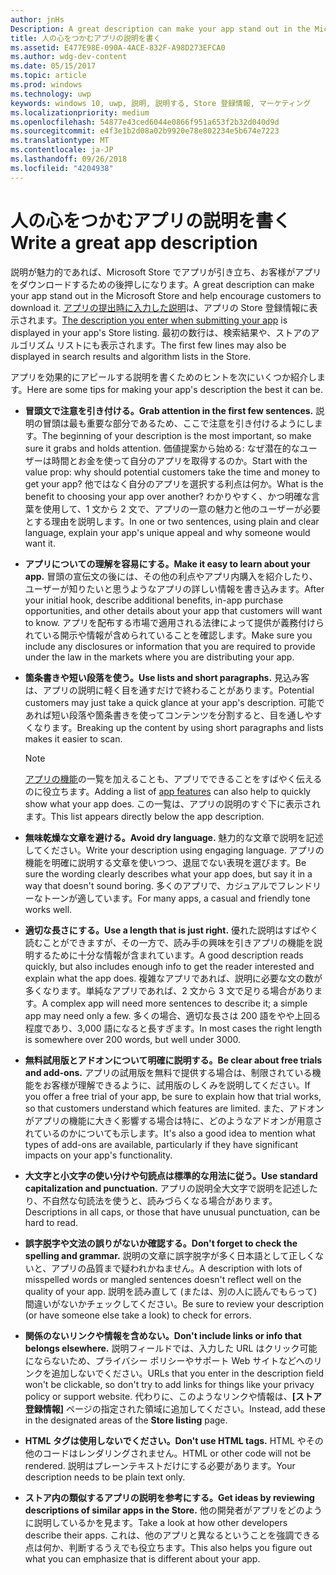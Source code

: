 ```yaml
---
author: jnHs
Description: A great description can make your app stand out in the Microsoft Store and help encourage customers to download it.
title: 人の心をつかむアプリの説明を書く
ms.assetid: E477E98E-090A-4ACE-832F-A98D273EFCA0
ms.author: wdg-dev-content
ms.date: 05/15/2017
ms.topic: article
ms.prod: windows
ms.technology: uwp
keywords: windows 10, uwp, 説明, 説明する, Store 登録情報, マーケティング
ms.localizationpriority: medium
ms.openlocfilehash: 54877e43ced6044e0866f951a653f2b32d040d9d
ms.sourcegitcommit: e4f3e1b2d08a02b9920e78e802234e5b674e7223
ms.translationtype: MT
ms.contentlocale: ja-JP
ms.lasthandoff: 09/26/2018
ms.locfileid: "4204938"
---
```

# <a name="write-a-great-app-description"></a><span data-ttu-id="a448b-103">人の心をつかむアプリの説明を書く</span><span class="sxs-lookup"><span data-stu-id="a448b-103">Write a great app description</span></span>


<span data-ttu-id="a448b-104">説明が魅力的であれば、Microsoft Store でアプリが引き立ち、お客様がアプリをダウンロードするための後押しになります。</span><span class="sxs-lookup"><span data-stu-id="a448b-104">A great description can make your app stand out in the Microsoft Store and help encourage customers to download it.</span></span> <span data-ttu-id="a448b-105">[アプリの提出時に入力した説明](create-app-store-listings.md#description)は、アプリの Store 登録情報に表示されます。</span><span class="sxs-lookup"><span data-stu-id="a448b-105">[The description you enter when submitting your app](create-app-store-listings.md#description) is displayed in your app's Store listing.</span></span> <span data-ttu-id="a448b-106">最初の数行は、検索結果や、ストアのアルゴリズム リストにも表示されます。</span><span class="sxs-lookup"><span data-stu-id="a448b-106">The first few lines may also be displayed in search results and algorithm lists in the Store.</span></span>


<span data-ttu-id="a448b-107">アプリを効果的にアピールする説明を書くためのヒントを次にいくつか紹介します。</span><span class="sxs-lookup"><span data-stu-id="a448b-107">Here are some tips for making your app's description the best it can be.</span></span>

-   **<span data-ttu-id="a448b-108">冒頭文で注意を引き付ける。</span><span class="sxs-lookup"><span data-stu-id="a448b-108">Grab attention in the first few sentences.</span></span>** <span data-ttu-id="a448b-109">説明の冒頭は最も重要な部分であるため、ここで注意を引き付けるようにします。</span><span class="sxs-lookup"><span data-stu-id="a448b-109">The beginning of your description is the most important, so make sure it grabs and holds attention.</span></span> <span data-ttu-id="a448b-110">価値提案から始める: なぜ潜在的なユーザーは時間とお金を使って自分のアプリを取得するのか。</span><span class="sxs-lookup"><span data-stu-id="a448b-110">Start with the value prop: why should potential customers take the time and money to get your app?</span></span> <span data-ttu-id="a448b-111">他ではなく自分のアプリを選択する利点は何か。</span><span class="sxs-lookup"><span data-stu-id="a448b-111">What is the benefit to choosing your app over another?</span></span> <span data-ttu-id="a448b-112">わかりやすく、かつ明確な言葉を使用して、1 文から 2 文で、アプリの一意の魅力と他のユーザーが必要とする理由を説明します。</span><span class="sxs-lookup"><span data-stu-id="a448b-112">In one or two sentences, using plain and clear language, explain your app's unique appeal and why someone would want it.</span></span>
-   **<span data-ttu-id="a448b-113">アプリについての理解を容易にする。</span><span class="sxs-lookup"><span data-stu-id="a448b-113">Make it easy to learn about your app.</span></span>** <span data-ttu-id="a448b-114">冒頭の宣伝文の後には、その他の利点やアプリ内購入を紹介したり、ユーザーが知りたいと思うようなアプリの詳しい情報を書き込みます。</span><span class="sxs-lookup"><span data-stu-id="a448b-114">After your initial hook, describe additional benefits, in-app purchase opportunities, and other details about your app that customers will want to know.</span></span> <span data-ttu-id="a448b-115">アプリを配布する市場で適用される法律によって提供が義務付けられている開示や情報が含められていることを確認します。</span><span class="sxs-lookup"><span data-stu-id="a448b-115">Make sure you include any disclosures or information that you are required to provide under the law in the markets where you are distributing your app.</span></span>
-   **<span data-ttu-id="a448b-116">箇条書きや短い段落を使う。</span><span class="sxs-lookup"><span data-stu-id="a448b-116">Use lists and short paragraphs.</span></span>** <span data-ttu-id="a448b-117">見込み客は、アプリの説明に軽く目を通すだけで終わることがあります。</span><span class="sxs-lookup"><span data-stu-id="a448b-117">Potential customers may just take a quick glance at your app's description.</span></span> <span data-ttu-id="a448b-118">可能であれば短い段落や箇条書きを使ってコンテンツを分割すると、目を通しやすくなります。</span><span class="sxs-lookup"><span data-stu-id="a448b-118">Breaking up the content by using short paragraphs and lists makes it easier to scan.</span></span>

    > [!NOTE]
    > <span data-ttu-id="a448b-119">[アプリの機能](create-app-store-listings.md#app-features)の一覧を加えることも、アプリでできることをすばやく伝えるのに役立ちます。</span><span class="sxs-lookup"><span data-stu-id="a448b-119">Adding a list of [app features](create-app-store-listings.md#app-features) can also help to quickly show what your app does.</span></span> <span data-ttu-id="a448b-120">この一覧は、アプリの説明のすぐ下に表示されます。</span><span class="sxs-lookup"><span data-stu-id="a448b-120">This list appears directly below the app description.</span></span>

-   **<span data-ttu-id="a448b-121">無味乾燥な文章を避ける。</span><span class="sxs-lookup"><span data-stu-id="a448b-121">Avoid dry language.</span></span>** <span data-ttu-id="a448b-122">魅力的な文章で説明を記述してください。</span><span class="sxs-lookup"><span data-stu-id="a448b-122">Write your description using engaging language.</span></span> <span data-ttu-id="a448b-123">アプリの機能を明確に説明する文章を使いつつ、退屈でない表現を選びます。</span><span class="sxs-lookup"><span data-stu-id="a448b-123">Be sure the wording clearly describes what your app does, but say it in a way that doesn't sound boring.</span></span> <span data-ttu-id="a448b-124">多くのアプリで、カジュアルでフレンドリーなトーンが適しています。</span><span class="sxs-lookup"><span data-stu-id="a448b-124">For many apps, a casual and friendly tone works well.</span></span>
-   **<span data-ttu-id="a448b-125">適切な長さにする。</span><span class="sxs-lookup"><span data-stu-id="a448b-125">Use a length that is just right.</span></span>** <span data-ttu-id="a448b-126">優れた説明はすばやく読むことができますが、その一方で、読み手の興味を引きアプリの機能を説明するために十分な情報が含まれています。</span><span class="sxs-lookup"><span data-stu-id="a448b-126">A good description reads quickly, but also includes enough info to get the reader interested and explain what the app does.</span></span> <span data-ttu-id="a448b-127">複雑なアプリであれば、説明に必要な文の数が多くなります。単純なアプリであれば、2 文から 3 文で足りる場合があります。</span><span class="sxs-lookup"><span data-stu-id="a448b-127">A complex app will need more sentences to describe it; a simple app may need only a few.</span></span> <span data-ttu-id="a448b-128">多くの場合、適切な長さは 200 語をやや上回る程度であり、3,000 語になると長すぎます。</span><span class="sxs-lookup"><span data-stu-id="a448b-128">In most cases the right length is somewhere over 200 words, but well under 3000.</span></span>
-   **<span data-ttu-id="a448b-129">無料試用版とアドオンについて明確に説明する。</span><span class="sxs-lookup"><span data-stu-id="a448b-129">Be clear about free trials and add-ons.</span></span>** <span data-ttu-id="a448b-130">アプリの試用版を無料で提供する場合は、制限されている機能をお客様が理解できるように、試用版のしくみを説明してください。</span><span class="sxs-lookup"><span data-stu-id="a448b-130">If you offer a free trial of your app, be sure to explain how that trial works, so that customers understand which features are limited.</span></span> <span data-ttu-id="a448b-131">また、アドオンがアプリの機能に大きく影響する場合は特に、どのようなアドオンが用意されているのかについても示します。</span><span class="sxs-lookup"><span data-stu-id="a448b-131">It's also a good idea to mention what types of add-ons are available, particularly if they have significant impacts on your app's functionality.</span></span>
-   **<span data-ttu-id="a448b-132">大文字と小文字の使い分けや句読点は標準的な用法に従う。</span><span class="sxs-lookup"><span data-stu-id="a448b-132">Use standard capitalization and punctuation.</span></span>** <span data-ttu-id="a448b-133">アプリの説明全大文字で説明を記述したり、不自然な句読法を使うと、読みづらくなる場合があります。</span><span class="sxs-lookup"><span data-stu-id="a448b-133">Descriptions in all caps, or those that have unusual punctuation, can be hard to read.</span></span>
-   **<span data-ttu-id="a448b-134">誤字脱字や文法の誤りがないか確認する。</span><span class="sxs-lookup"><span data-stu-id="a448b-134">Don't forget to check the spelling and grammar.</span></span>** <span data-ttu-id="a448b-135">説明の文章に誤字脱字が多く日本語として正しくないと、アプリの品質まで疑われかねません。</span><span class="sxs-lookup"><span data-stu-id="a448b-135">A description with lots of misspelled words or mangled sentences doesn't reflect well on the quality of your app.</span></span> <span data-ttu-id="a448b-136">説明を読み直して (または、別の人に読んでもらって) 間違いがないかチェックしてください。</span><span class="sxs-lookup"><span data-stu-id="a448b-136">Be sure to review your description (or have someone else take a look) to check for errors.</span></span>
-   **<span data-ttu-id="a448b-137">関係のないリンクや情報を含めない。</span><span class="sxs-lookup"><span data-stu-id="a448b-137">Don't include links or info that belongs elsewhere.</span></span>** <span data-ttu-id="a448b-138">説明フィールドでは、入力した URL はクリック可能にならないため、プライバシー ポリシーやサポート Web サイトなどへのリンクを追加しないでください。</span><span class="sxs-lookup"><span data-stu-id="a448b-138">URLs that you enter in the description field won't be clickable, so don't try to add links for things like your privacy policy or support website.</span></span> <span data-ttu-id="a448b-139">代わりに、このようなリンクや情報は、**[ストア登録情報]** ページの指定された領域に追加してください。</span><span class="sxs-lookup"><span data-stu-id="a448b-139">Instead, add these in the designated areas of the **Store listing** page.</span></span>
-   **<span data-ttu-id="a448b-140">HTML タグは使用しないでください。</span><span class="sxs-lookup"><span data-stu-id="a448b-140">Don't use HTML tags.</span></span>** <span data-ttu-id="a448b-141">HTML やその他のコードはレンダリングされません。</span><span class="sxs-lookup"><span data-stu-id="a448b-141">HTML or other code will not be rendered.</span></span> <span data-ttu-id="a448b-142">説明はプレーンテキストだけにする必要があります。</span><span class="sxs-lookup"><span data-stu-id="a448b-142">Your description needs to be plain text only.</span></span>
-   **<span data-ttu-id="a448b-143">ストア内の類似するアプリの説明を参考にする。</span><span class="sxs-lookup"><span data-stu-id="a448b-143">Get ideas by reviewing descriptions of similar apps in the Store.</span></span>** <span data-ttu-id="a448b-144">他の開発者がアプリをどのように説明しているかを見ます。</span><span class="sxs-lookup"><span data-stu-id="a448b-144">Take a look at how other developers describe their apps.</span></span> <span data-ttu-id="a448b-145">これは、他のアプリと異なるということを強調できる点は何か、判断するうえでも役立ちます。</span><span class="sxs-lookup"><span data-stu-id="a448b-145">This also helps you figure out what you can emphasize that is different about your app.</span></span>

 

 





